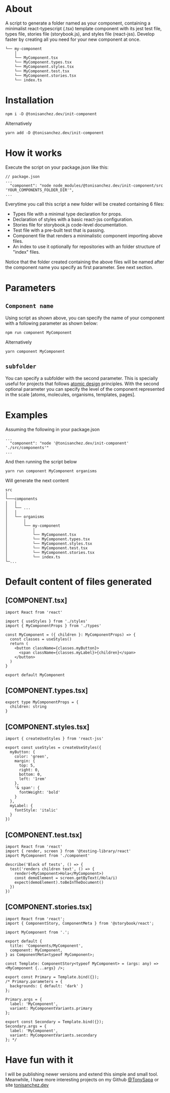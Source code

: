 # About

A script to generate a folder named as your component, containing a minimalist react-typescript (.tsx) template component with its jest test file, types file, stories file (storybook.js), and styles file (react-jss). Develop faster by creating all you need for your new component at once.

```
└── my-component
    │
    └── MyComponent.tsx
    └── MyComponent.types.tsx
    └── MyComponent.styles.tsx
    └── MyComponent.test.tsx
    └── MyComponent.stories.tsx
    └── index.ts
```

# Installation

```
npm i -D @tonisanchez.dev/init-component
```

Alternatively

```
yarn add -D @tonisanchez.dev/init-component
```

# How it works

Execute the script on your package.json like this:

```
// package.json
...
  "component": "node node_modules/@tonisanchez.dev/init-component/src 'YOUR_COMPONENTS_FOLDER_DIR'",
...
```

Everytime you call this script a new folder will be created containing 6 files:

- Types file with a minimal type declaration for props.
- Declaration of styles with a basic react-jss configuration.
- Stories file for storybook.js code-level documentation.
- Test file with a pre-built test that is passing.
- Component file that renders a minimalistic component importing above files.
- An index to use it optionally for repositories with an folder structure of "index" files.

Notice that the folder created containing the above files will be named after the component name you specify as first parameter. See next section.

# Parameters

## `Component name`

Using script as shown above, you can specify the name of your component with a following parameter as shown below:

```
npm run component MyComponent
```

Alternatively

```
yarn component MyComponent
```

## `subfolder`

You can specify a subfolder with the second parameter. This is specially useful for projects that follows [atomic design](https://bradfrost.com/blog/post/atomic-web-design/) principles. With the second optional parameter you can specify the level of the component represented in the scale [atoms, molecules, organisms, templates, pages].

# Examples

Assuming the following in your package.json

```
...
  "component": "node '@tonisanchez.dev/init-component' './src/components'"
...
```

And then running the script below

```
yarn run component MyComponent organisms
```

Will generate the next content

```
src
│
└───components
│   │
│   └── ...
│   │
│   └── organisms
│       │
│       └── my-component
│           │
│           └── MyComponent.tsx
│           └── MyComponent.types.tsx
│           └── MyComponent.styles.tsx
│           └── MyComponent.test.tsx
│           └── MyComponent.stories.tsx
│           └── index.ts
└─...
```

# Default content of files generated

## [COMPONENT.tsx]

```
import React from 'react'

import { useStyles } from './styles'
import { MyComponentProps } from './types'

const MyComponent = ({ children }: MyComponentProps) => {
  const classes = useStyles()
  return (
    <button className={classes.myButton}>
      <span className={classes.myLabel}>{children}</span>
    </button>
  )
}

export default MyComponent
```

## [COMPONENT.types.tsx]

```
export type MyComponentProps = {
  children: string
}
```

## [COMPONENT.styles.tsx]

```
import { createUseStyles } from 'react-jss'

export const useStyles = createUseStyles({
  myButton: {
    color: 'green',
    margin: {
      top: 5,
      right: 0,
      bottom: 0,
      left: '1rem'
    },
    '& span': {
      fontWeight: 'bold'
    }
  },
  myLabel: {
    fontStyle: 'italic'
  }
})
```

## [COMPONENT.test.tsx]

```
import React from 'react'
import { render, screen } from '@testing-library/react'
import MyComponent from './component'

describe('Block of tests', () => {
  test('renders children text', () => {
    render(<MyComponent>Hola</MyComponent>)
    const demoElement = screen.getByText(/Hola/i)
    expect(demoElement).toBeInTheDocument()
  })
})
```

## [COMPONENT.stories.tsx]

```
import React from 'react';
import { ComponentStory, ComponentMeta } from '@storybook/react';

import MyComponent from '.';

export default {
  title: 'Components/MyComponent',
  component: MyComponent,
} as ComponentMeta<typeof MyComponent>;

const Template: ComponentStory<typeof MyComponent> = (args: any) => <MyComponent {...args} />;

export const Primary = Template.bind({});
/* Primary.parameters = {
  backgrounds: { default: 'dark' }
};

Primary.args = {
  label: 'MyComponent',
  variant: MyComponentVariants.primary
};

export const Secondary = Template.bind({});
Secondary.args = {
  label: 'MyComponent',
  variant: MyComponentVariants.secondary
}; */
```

# Have fun with it

I will be publishing newer versions and extend this simple and small tool. Meanwhile, I have more interesting projects on my Github [@TonySapa](https://github.com/TonySapa) or site [tonisanchez.dev](https://tonisanchez.dev)
